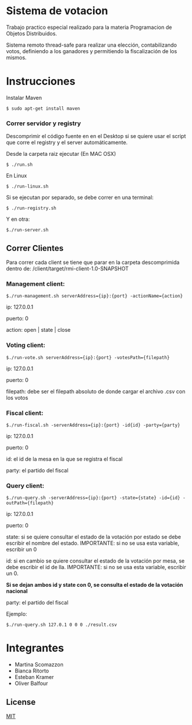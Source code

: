 # Sistema de votacion

Trabajo practico especial realizado para la materia Programacion de Objetos Distribuidos.

Sistema remoto thread-safe para realizar una elección, contabilizando votos, definiendo a los ganadores y permitiendo la fiscalización de los mismos.

# Instrucciones #

Instalar Maven

	$ sudo apt-get install maven

### Correr servidor y registry ##
Descomprimir el código fuente en en el Desktop si se quiere usar el script que corre el registry y el server automáticamente.

Desde la carpeta raiz ejecutar (En MAC OSX)

	$ ./run.sh

En Linux

    $ ./run-linux.sh

Si se ejecutan por separado, se debe correr en una terminal:

    $ ./run-registry.sh
    
Y en otra:

    $./run-server.sh
    
## Correr Clientes ##
Para correr cada client se tiene que parar en la carpeta descomprimida dentro de:
/client/target/rmi-client-1.0-SNAPSHOT 

### Management client:

    $./run-management.sh serverAddress={ip}:{port} -actionName={action}

ip: 127.0.0.1

puerto: 0

action: open | state | close

### Voting client:

    $./run-vote.sh serverAddress={ip}:{port} -votesPath={filepath}

ip: 127.0.0.1

puerto: 0

filepath: debe ser el filepath absoluto de donde cargar el archivo .csv con los votos

### Fiscal client:

    $./run-fiscal.sh -serverAddress={ip}:{port} -id{id} -party={party}

ip: 127.0.0.1

puerto: 0

id: el id de la mesa en la que se registra el fiscal

party: el partido del fiscal

### Query client:

    $./run-query.sh -serverAddress={ip}:{port} -state={state} -id={id} -outPath={filepath}

ip: 127.0.0.1

puerto: 0

state: si se quiere consultar el estado de la votación por estado se debe escribir el nombre del estado. IMPORTANTE: si no se usa esta variable, escribir un 0

id: si en cambio se quiere consultar el estado de la votación por mesa, se debe escribir el id de lla. IMPORTANTE: si no se usa esta variable, escribir un 0.

**Si se dejan ambos id y state con 0, se consulta el estado de la votación nacional**

party: el partido del fiscal

Ejemplo:

    $./run-query.sh 127.0.1 0 0 0 ./result.csv

# Integrantes
  - Martina Scomazzon
  - Bianca Ritorto
  - Esteban Kramer
  - Oliver Balfour

## License
[MIT](https://choosealicense.com/licenses/mit/)
